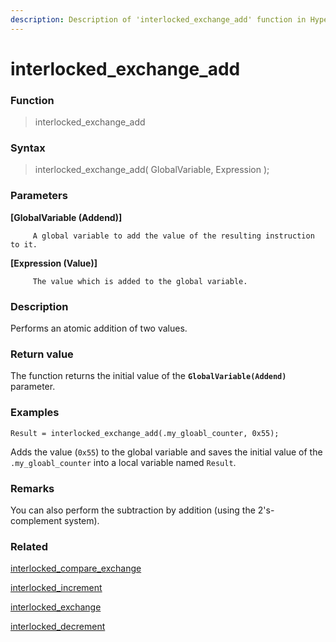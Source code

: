 ```yaml
---
description: Description of 'interlocked_exchange_add' function in HyperDbg Scripts
---
```


# interlocked\_exchange\_add

### Function

> interlocked\_exchange\_add

### Syntax

> interlocked\_exchange\_add\( GlobalVariable, Expression \);

### Parameters

**\[GlobalVariable \(Addend\)\]**

         A global variable to add the value of the resulting instruction to it.

**\[Expression \(Value\)\]**

         The value which is added to the global variable.

### Description

Performs an atomic addition of two values.

### Return value

The function returns the initial value of the **`GlobalVariable(Addend)`** parameter.

### Examples

`Result = interlocked_exchange_add(.my_gloabl_counter, 0x55);`

Adds the value \(`0x55`\) to the global variable and saves the initial value of the `.my_gloabl_counter` into a local variable named `Result`.

### **Remarks**

You can also perform the subtraction by addition \(using the 2's-complement system\).

### Related

[interlocked\_compare\_exchange](https://docs.hyperdbg.com/commands/scripting-language/functions/interlocked/interlocked_compare_exchange)

[interlocked\_increment](https://docs.hyperdbg.com/commands/scripting-language/functions/interlocked/interlocked_increment)

[interlocked\_exchange](https://docs.hyperdbg.com/commands/scripting-language/functions/interlocked/interlocked_exchange)

[interlocked\_decrement](https://docs.hyperdbg.com/commands/scripting-language/functions/interlocked/interlocked_decrement)

